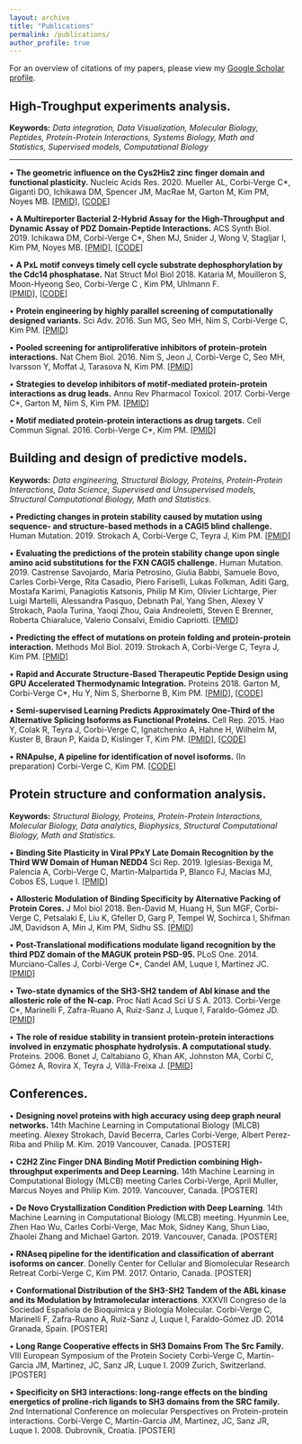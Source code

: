 ```yaml
---
layout: archive
title: "Publications"
permalink: /publications/
author_profile: true
---
```


For an overview of citations of my papers, please view my [Google Scholar profile](https://scholar.google.ca/citations?user=faDYpP8AAAAJ&hl=en).


## High-Troughput experiments analysis. 
  **Keywords:** _Data integration, Data Visualization, Molecular Biology, Peptides, Protein-Protein Interactions, Systems Biology, Math and Statistics, Supervised models, Computational Biology_
_________________

• **The geometric influence on the Cys2His2 zinc finger domain and functional plasticity.** Nucleic Acids Res. 2020. Mueller AL, Corbi-Verge C*, Giganti DO, Ichikawa DM, Spencer JM, MacRae M, Garton M, Kim PM, Noyes MB.  [[PMID](https://www.ncbi.nlm.nih.gov/pubmed/32383734)], [[CODE](https://gitlab.com/kimlab/zfgeomodes)]

• **A Multireporter Bacterial 2-Hybrid Assay for the High-Throughput and Dynamic Assay of PDZ Domain-Peptide Interactions.** ACS Synth Biol. 2019. Ichikawa DM, Corbi-Verge C*, Shen MJ, Snider J, Wong V, Stagljar I, Kim PM, Noyes MB. 
[[PMID](https://www.ncbi.nlm.nih.gov/pubmed/30969105)], [[CODE](https://gitlab.com/kimlab/ngskit)]

• **A PxL motif conveys timely cell cycle substrate dephosphorylation by the Cdc14 phosphatase.** Nat Struct Mol Biol 2018. Kataria M, Mouilleron S, Moon-Hyeong Seo,  Corbi-Verge C , Kim PM, Uhlmann F.  
 [[PMID](https://www.ncbi.nlm.nih.gov/pubmed/30455435)], [[CODE](https://gitlab.com/kimlab/ngskit)]

•  **Protein engineering by highly parallel screening of computationally designed variants.** Sci Adv. 2016. Sun MG, Seo MH, Nim S, Corbi-Verge C, Kim PM. [[PMID](https://www.ncbi.nlm.nih.gov/pubmed/27453948)]

• **Pooled screening for antiproliferative inhibitors of protein-protein interactions.** Nat Chem Biol. 2016. Nim S, Jeon J, Corbi-Verge C, Seo MH, Ivarsson Y, Moffat J, Tarasova N, Kim PM. [[PMID](https://www.ncbi.nlm.nih.gov/pubmed/26900867)]

• **Strategies to develop inhibitors of motif-mediated protein-protein interactions as drug leads.**  Annu Rev Pharmacol Toxicol. 2017. Corbi-Verge C*, Garton M, Nim S, Kim PM. [[PMID](https://www.ncbi.nlm.nih.gov/pubmed/27618737)]

• **Motif mediated protein-protein interactions as drug targets.** Cell Commun Signal.  2016. Corbi-Verge C*, Kim PM. [[PMID](https://www.ncbi.nlm.nih.gov/pubmed/26936767)]



## Building and design of predictive models.
   **Keywords:** _Data engineering, Structural Biology, Proteins, Protein-Protein Interactions, Data Science, Supervised and Unsupervised models, Structural Computational Biology, Math and Statistics._

• **Predicting changes in protein stability caused by mutation using sequence- and structure-based methods in a CAGI5 blind challenge.** Human Mutation. 2019. Strokach A, Corbi-Verge C, Teyra J, Kim PM.
  [[PMID](https://www.ncbi.nlm.nih.gov/pubmed/31243847)] 
  
• **Evaluating the predictions of the protein stability change upon single amino acid substitutions for the FXN CAGI5 challenge.** Human Mutation. 2019. Castrense Savojardo, Maria Petrosino, Giulia Babbi, Samuele Bovo, Carles Corbi‐Verge, Rita Casadio, Piero Fariselli, Lukas Folkman, Aditi Garg, Mostafa Karimi, Panagiotis Katsonis, Philip M Kim, Olivier Lichtarge, Pier Luigi Martelli, Alessandra Pasquo, Debnath Pal, Yang Shen, Alexey V Strokach, Paola Turina, Yaoqi Zhou, Gaia Andreoletti, Steven E Brenner, Roberta Chiaraluce, Valerio Consalvi, Emidio Capriotti.  [[PMID](https://www.ncbi.nlm.nih.gov/pubmed/31209948)] 
 
• **Predicting the effect of mutations on protein folding and protein-protein interaction.** Methods Mol Biol. 2019. Strokach A, Corbi-Verge C, Teyra J, Kim PM. [[PMID](https://www.ncbi.nlm.nih.gov/pubmed/30298389)]
  
•  **Rapid and Accurate Structure‐Based Therapeutic Peptide Design using GPU Accelerated Thermodynamic Integration.** Proteins 2018. Garton M,  Corbi-Verge C*, Hu Y, Nim S, Sherborne B,  Kim PM. [[PMID](https://www.ncbi.nlm.nih.gov/pubmed/30520126)], [[CODE](https://gitlab.com/kimlab/rapid)] 
  
• **Semi-supervised Learning Predicts Approximately One-Third of the Alternative Splicing Isoforms as Functional Proteins.** Cell Rep. 2015. Hao Y, Colak R, Teyra J, Corbi-Verge C, Ignatchenko A, Hahne H, Wilhelm M, Kuster B, Braun P, Kaida D, Kislinger T, Kim PM. [[PMID](https://www.ncbi.nlm.nih.gov/pubmed/26146086)], [[CODE](https://gitlab.com/kimlab/pulse)] 

• **RNApulse, A pipeline for identification of novel isoforms.** (In preparation) Corbi-Verge C, Kim PM. [[CODE](https://gitlab.com/kimlab/rnapulse)]



## Protein structure and conformation analysis.
   **Keywords:** _Structural Biology, Proteins, Protein-Protein Interactions, Molecular Biology, Data analytics, Biophysics, Structural Computational Biology, Math and Statistics._


• **Binding Site Plasticity in Viral PPxY Late Domain Recognition by the Third WW Domain of Human NEDD4**  Sci Rep. 2019.  Iglesias-Bexiga M, Palencia  A, Corbi-Verge C, Martin-Malpartida P, Blanco FJ, Macias MJ, Cobos ES, Luque I. [[PMID](https://pubmed.ncbi.nlm.nih.gov/31636332)]

• **Allosteric Modulation of Binding Specificity by Alternative Packing of Protein Cores.** J Mol biol 2018. Ben-David M, Huang H, Sun MGF, Corbi-Verge C, Petsalaki E, Liu K, Gfeller D, Garg P, Tempel W, Sochirca I, Shifman JM, Davidson A, Min J, Kim PM, Sidhu SS. [[PMID](https://www.ncbi.nlm.nih.gov/pubmed/30471255)]
  
• **Post-Translational modifications modulate ligand recognition by the third PDZ domain of the MAGUK protein PSD-95.** PLoS One. 2014. Murciano-Calles J, Corbi-Verge C*, Candel AM, Luque I, Martinez JC. [[PMID](https://www.ncbi.nlm.nih.gov/pubmed/24587199)]

• **Two-state dynamics of the SH3-SH2 tandem of Abl kinase and the allosteric role of the N-cap.** Proc Natl Acad Sci U S A. 2013. Corbi-Verge C*, Marinelli F, Zafra-Ruano A, Ruiz-Sanz J, Luque I, Faraldo-Gómez JD. [[PMID](https://www.ncbi.nlm.nih.gov/pubmed/23959873)]

• **The role of residue stability in transient protein-protein interactions involved in enzymatic phosphate hydrolysis. A computational study.** Proteins. 2006.  Bonet J, Caltabiano G, Khan AK, Johnston MA, Corbí C, Gómez A, Rovira X, Teyra J, Villà-Freixa J. [[PMID](https://www.ncbi.nlm.nih.gov/pubmed/16374872)]
  
  
## Conferences.

• **Designing novel proteins with high accuracy using deep graph neural networks.**  14th Machine Learning in Computational Biology (MLCB) meeting. Alexey Strokach, David Becerra, Carles Corbi-Verge, Albert Perez-Riba and Philip M. Kim. 2019  Vancouver, Canada. [POSTER]

• **C2H2 Zinc Finger DNA Binding Motif Prediction combining High-throughput experiments and Deep Learning.** 14th Machine Learning in Computational Biology (MLCB) meeting Carles Corbi-Verge, April Muller, Marcus Noyes and Philip Kim. 2019. Vancouver, Canada. [POSTER]

• **De Novo Crystallization Condition Prediction with Deep Learning**. 14th Machine Learning in Computational Biology (MLCB) meeting. Hyunmin Lee, Zhen Hao Wu, Carles Corbi-Verge, Mac Mok, Sidney Kang, Shun Liao, Zhaolei Zhang and Michael Garton.  2019. Vancouver, Canada. [POSTER]

• **RNAseq pipeline for the identification and classification of aberrant isoforms on cancer**. Donelly Center for Cellular and Biomolecular Research Retreat Corbi-Verge C, Kim PM. 2017. Ontario, Canada. [POSTER]

• **Conformational Distribution of the SH3-SH2 Tandem of the ABL kinase and its Modulation by Intramolecular interactions**.  XXXVII Congreso de la Sociedad Española de Bioquímica y Biología Molecular.  Corbi-Verge C, Marinelli F, Zafra-Ruano A, Ruiz-Sanz J, Luque I, Faraldo-Gómez JD. 2014 Granada, Spain. [POSTER]

• **Long Range Cooperative effects in SH3 Domains From The Src Family.** VIII European Symposium of the Protein Society Corbi-Verge C, Martin-Garcia JM, Martinez, JC, Sanz JR, Luque I.  2009 Zurich, Switzerland. [POSTER]

• **Specificity on SH3 interactions: long-range effects on the binding energetics of proline-rich ligands to SH3 domains from the SRC family.** 2nd International Conference on molecular Perspectives on Protein-protein interactions. Corbi-Verge C, Martin-Garcia JM, Martinez, JC, Sanz JR, Luque I.  2008. Dubrovnik, Croatia. [POSTER]

